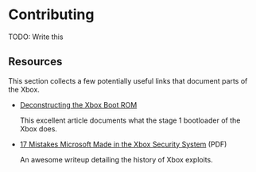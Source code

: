 # Contributing

TODO: Write this

## Resources

This section collects a few potentially useful links that document parts of the
Xbox.

* [Deconstructing the Xbox Boot ROM](https://mborgerson.com/deconstructing-the-xbox-boot-rom/)

  This excellent article documents what the stage 1 bootloader of the Xbox does.

* [17 Mistakes Microsoft Made in the Xbox Security System](https://events.ccc.de/congress/2005/fahrplan/attachments/591-paper_xbox.pdf) (PDF)

  An awesome writeup detailing the history of Xbox exploits.
